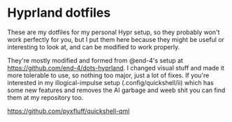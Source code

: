 # Hyprland dotfiles

These are my dotfiles for my personal Hypr setup, so they probably won't work perfectly for you, but I put them here because they might be useful or interesting to look at, and can be modified to work properly.

They're mostly modified and formed from @end-4's setup at https://github.com/end-4/dots-hyprland. I changed visual stuff and made it more tolerable to use, so nothing too major, just a lot of fixes. If you're interested in my illogical-impulse setup (.config/quickshell/ii) which has some new features and removes the AI garbage and weeb shit you can find them at my repository too. 

https://github.com/pyxfluff/quickshell-qml
